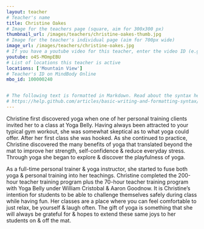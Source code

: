 ```yaml
---
layout: teacher
# Teacher's name
title: Christine Oakes
# Image for the teachers page (square, aim for 300x300 px)
thumbnail_url: /images/teachers/christine-oakes-thumb.jpg
# Image for the teacher's individual page (aim for 700px wide)
image_url: /images/teachers/christine-oakes.jpg
# If you have a youtube video for this teacher, enter the video ID (e.g. qaqiC84uaNg)
youtube: o4S-MOmpEBU
# List of locations this teacher is active
locations: ['Mountain View']
# Teacher's ID on MindBody Online
mbo_id: 100000240


# The following text is formatted in Markdown. Read about the syntax here:
# https://help.github.com/articles/basic-writing-and-formatting-syntax/
---
```


Christine first discovered yoga when one of her personal training clients invited her to a class at Yoga Belly.  Having always been attracted to your typical gym workout, she was somewhat skeptical as to what yoga could offer.  After her first class she was hooked.  As she continued to practice,  Christine discovered the many benefits of yoga that translated beyond the mat to improve her strength, self-confidence & reduce everyday stress. Through yoga she began to explore & discover the playfulness of yoga.

As a full-time personal trainer & yoga instructor, she started to fuse both yoga & personal training into her teachings.  Christine completed the 200-hour teacher training program plus the 70-hour teacher training program with Yoga Belly under William Cristobal & Aaron Goodnow. It is Christine’s intention for students to be able to challenge themselves safely during class while having fun.  Her classes are a place where you can feel comfortable to just relax, be yourself & laugh often.  The gift of yoga is something that she will always be grateful for & hopes to extend these same joys to her students on & off the mat.
